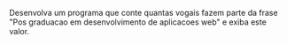 Desenvolva um programa que conte quantas vogais fazem parte da frase "Pos graduacao em desenvolvimento de aplicacoes web" e exiba este valor.